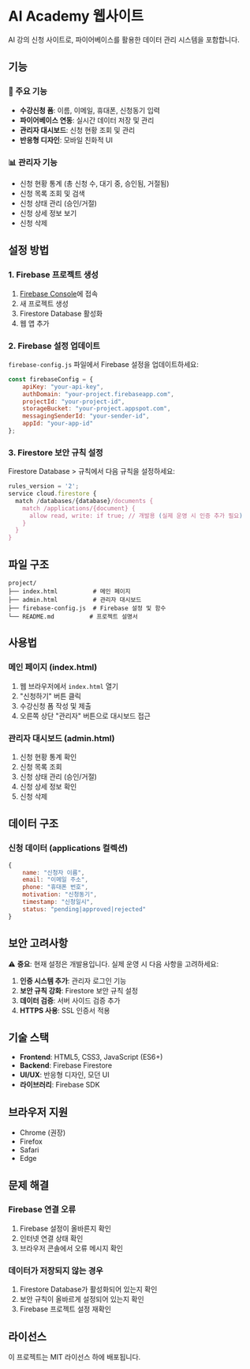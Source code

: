 # AI Academy 웹사이트

AI 강의 신청 사이트로, 파이어베이스를 활용한 데이터 관리 시스템을 포함합니다.

## 기능

### 🎯 주요 기능
- **수강신청 폼**: 이름, 이메일, 휴대폰, 신청동기 입력
- **파이어베이스 연동**: 실시간 데이터 저장 및 관리
- **관리자 대시보드**: 신청 현황 조회 및 관리
- **반응형 디자인**: 모바일 친화적 UI

### 📊 관리자 기능
- 신청 현황 통계 (총 신청 수, 대기 중, 승인됨, 거절됨)
- 신청 목록 조회 및 검색
- 신청 상태 관리 (승인/거절)
- 신청 상세 정보 보기
- 신청 삭제

## 설정 방법

### 1. Firebase 프로젝트 생성

1. [Firebase Console](https://console.firebase.google.com/)에 접속
2. 새 프로젝트 생성
3. Firestore Database 활성화
4. 웹 앱 추가

### 2. Firebase 설정 업데이트

`firebase-config.js` 파일에서 Firebase 설정을 업데이트하세요:

```javascript
const firebaseConfig = {
    apiKey: "your-api-key",
    authDomain: "your-project.firebaseapp.com",
    projectId: "your-project-id",
    storageBucket: "your-project.appspot.com",
    messagingSenderId: "your-sender-id",
    appId: "your-app-id"
};
```

### 3. Firestore 보안 규칙 설정

Firestore Database > 규칙에서 다음 규칙을 설정하세요:

```javascript
rules_version = '2';
service cloud.firestore {
  match /databases/{database}/documents {
    match /applications/{document} {
      allow read, write: if true; // 개발용 (실제 운영 시 인증 추가 필요)
    }
  }
}
```

## 파일 구조

```
project/
├── index.html          # 메인 페이지
├── admin.html          # 관리자 대시보드
├── firebase-config.js  # Firebase 설정 및 함수
└── README.md          # 프로젝트 설명서
```

## 사용법

### 메인 페이지 (index.html)
1. 웹 브라우저에서 `index.html` 열기
2. "신청하기" 버튼 클릭
3. 수강신청 폼 작성 및 제출
4. 오른쪽 상단 "관리자" 버튼으로 대시보드 접근

### 관리자 대시보드 (admin.html)
1. 신청 현황 통계 확인
2. 신청 목록 조회
3. 신청 상태 관리 (승인/거절)
4. 신청 상세 정보 확인
5. 신청 삭제

## 데이터 구조

### 신청 데이터 (applications 컬렉션)
```javascript
{
    name: "신청자 이름",
    email: "이메일 주소",
    phone: "휴대폰 번호",
    motivation: "신청동기",
    timestamp: "신청일시",
    status: "pending|approved|rejected"
}
```

## 보안 고려사항

⚠️ **중요**: 현재 설정은 개발용입니다. 실제 운영 시 다음 사항을 고려하세요:

1. **인증 시스템 추가**: 관리자 로그인 기능
2. **보안 규칙 강화**: Firestore 보안 규칙 설정
3. **데이터 검증**: 서버 사이드 검증 추가
4. **HTTPS 사용**: SSL 인증서 적용

## 기술 스택

- **Frontend**: HTML5, CSS3, JavaScript (ES6+)
- **Backend**: Firebase Firestore
- **UI/UX**: 반응형 디자인, 모던 UI
- **라이브러리**: Firebase SDK

## 브라우저 지원

- Chrome (권장)
- Firefox
- Safari
- Edge

## 문제 해결

### Firebase 연결 오류
1. Firebase 설정이 올바른지 확인
2. 인터넷 연결 상태 확인
3. 브라우저 콘솔에서 오류 메시지 확인

### 데이터가 저장되지 않는 경우
1. Firestore Database가 활성화되어 있는지 확인
2. 보안 규칙이 올바르게 설정되어 있는지 확인
3. Firebase 프로젝트 설정 재확인

## 라이선스

이 프로젝트는 MIT 라이선스 하에 배포됩니다.